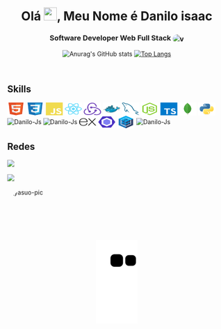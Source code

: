 <h1 align="center">
Olá <img src="https://raw.githubusercontent.com/MartinHeinz/MartinHeinz/master/wave.gif" width="30px" height="30px">, Meu Nome é Danilo isaac
</h1>

### <div titulo >
<h3 align="center"> Software Developer Web Full Stack
<img align="center" alt="v" height="80" width="80" style="border-radius:50px;" src="https://media.tenor.com/bivDJpjat9IAAAAi/v-for-veloso-veloso-clan.gif">
</h3>
</div>
 
<div id="stats" align="center">
  
  ![Anurag's GitHub stats](https://github-readme-stats.vercel.app/api?username=Daniloisaac&show_icons=true&border_color=FFF&bg_color=0D1117&theme=tokyonight) 
[![Top Langs](https://github-readme-stats.vercel.app/api/top-langs/?username=Daniloisaac&layout=compact&border_color=FFF&bg_color=0D1117&theme=tokyonight)](https://github.com/anuraghazra/github-readme-stats)

</div>

<div>
<!--	
<h3>Projetos</h3>
	
<table>
  <thead align="center">
    <tr border: none;>
      <td><b>Projects</b></td>
      <td><b>Skills</b></td>
      <td><b>Issues</b></td>
      <td><b>Pull requests</b></td>
    </tr>
  </thead>
  <tbody>
    <tr>
      <td><a href="https://github.com/marcodotcastro/sale-factory"><b>Sales Factory</b></a></td>
      <td>Business / Developer</td>
      <td><img alt="Issues" src="https://img.shields.io/github/issues/marcodotcastro/sale-factory?style=flat-square&labelColor=343b41" /></td>
      <td><img alt="Pull Requests" src="https://img.shields.io/github/issues-pr/marcodotcastro/sale-factory?style=flat-square&labelColor=343b41" /></td>
    </tr>
    <tr>
      <td><a href="https://github.com/marcodotcastro/portal-agro"><b>Portal Agro</b></a></td>
      <td>Business / Developer</td>
      <td><img alt="Issues" src="https://img.shields.io/github/issues/marcodotcastro/portal-agro?style=flat-square&labelColor=343b41" /></td>
      <td><img alt="Pull Requests" src="https://img.shields.io/github/issues-pr/marcodotcastro/portal-agro?style=flat-square&labelColor=343b41" /></td>
    </tr>
    <tr>	
      <td><a href="https://github.com/marcodotcastro/application-lifecycle-management"><b>ALM / CI</b></a></td>
      <td>DevOps</td>
      <td><img alt="Issues" src="https://img.shields.io/github/issues/marcodotcastro/application-lifecycle-management?style=flat-square&labelColor=343b41" /></td>
      <td><img alt="Pull Requests" src="https://img.shields.io/github/issues-pr/marcodotcastro/application-lifecycle-management?style=flat-square&labelColor=343b41" /></td>
    </tr>
    <tr>	
      <td><a href="https://github.com/marcodotcastro/study-rails-vs-phoenix-vs-laravel"><b>Rails vs Phoenix vs Laravel</b></a></td>
      <td>Developer</td>
      <td><img alt="Issues" src="https://img.shields.io/github/issues/marcodotcastro/study-rails-vs-phoenix-vs-laravel?style=flat-square&labelColor=343b41" /></td>
      <td><img alt="Pull Requests" src="https://img.shields.io/github/issues-pr/marcodotcastro/study-rails-vs-phoenix-vs-laravel?style=flat-square&labelColor=343b41" /></td>
    </tr>
  </tbody>
</table>
-->

<div style="display: inline_block"><br> <h2> Skills </h2>
	
<img align="center" alt="Danilo-HTML" height="30" width="40" src="https://raw.githubusercontent.com/devicons/devicon/master/icons/html5/html5-original.svg">
	
<img align="center" alt="Danilo-CSS" height="30" width="40" src="https://raw.githubusercontent.com/devicons/devicon/master/icons/css3/css3-original.svg">
	
<img align="center" alt="Danilo-Js" height="30" width="40" src="https://raw.githubusercontent.com/devicons/devicon/master/icons/javascript/javascript-plain.svg">
	
<img align="center" alt="Danilo-Js" height="30" width="40" src="https://raw.githubusercontent.com/devicons/devicon/master/icons/react/react-original.svg">
	
<img align="center" alt="Danilo-Js" height="30" width="40" src="https://raw.githubusercontent.com/devicons/devicon/master/icons/redux/redux-original.svg">
	
<img align="center" alt="Danilo-Js" height="30" width="40" src="https://raw.githubusercontent.com/devicons/devicon/master/icons/docker/docker-original.svg">
	
<img align="center" alt="Danilo-Js" height="30" width="40" src="https://raw.githubusercontent.com/devicons/devicon/master/icons/mysql/mysql-original.svg">
	
<img align="center" alt="Danilo-Js" height="30" width="40" src="https://raw.githubusercontent.com/devicons/devicon/master/icons/nodejs/nodejs-original.svg">	
	
<img align="center" alt="Danilo-Js" height="30" width="40" src="https://raw.githubusercontent.com/devicons/devicon/master/icons/typescript/typescript-original.svg">	
	
<img align="center" alt="Danilo-Js" height="30" width="40" src="https://raw.githubusercontent.com/devicons/devicon/master/icons/mongodb/mongodb-original.svg">	
	
<img align="center" alt="Danilo-Js" height="30" width="40" src="https://raw.githubusercontent.com/devicons/devicon/master/icons/python/python-original.svg">	

<img align="center" alt="Danilo-Js" height="30" width="40" src="https://cdn.jsdelivr.net/gh/devicons/devicon/icons/jest/jest-plain.svg"/>
	
<img align="center" alt="Danilo-Js" height="50" width="50" src="https://cdn.jsdelivr.net/gh/devicons/devicon/icons/mocha/mocha-plain.svg"/>	
	
<img align="center" alt="Danilo-Js" height="30" width="40" src="https://raw.githubusercontent.com/devicons/devicon/master/icons/express/express-original.svg">
	
<img align="center" alt="Danilo-Js" height="30" width="40" src="https://raw.githubusercontent.com/devicons/devicon/master/icons/eslint/eslint-original.svg">
	
<img align="center" alt="Danilo-Js" height="30" width="40" src="https://raw.githubusercontent.com/devicons/devicon/master/icons/sequelize/sequelize-original.svg">
	
<img align="center" alt="Danilo-Js" height="30" width="40" src="https://cdn.jsdelivr.net/gh/devicons/devicon/icons/npm/npm-original-wordmark.svg">
		
</div>
	
<h2> Redes </h2> 
<a href = "mailto:daniloisaac942@gmail.com"><img src="https://img.shields.io/badge/-Gmail-%23333?style=for-the-badge&logo=gmail&logoColor=white" target="_blank"></a>
	
<a href="https://www.linkedin.com/in/danilo-isaac-0034b1238/" target="_blank"><img src="https://img.shields.io/badge/-LinkedIn-%230077B5?style=for-the-badge&logo=linkedin&logoColor=white" target="_blank"></a> 
	
<div style="display: inline-block">
	
<img align="right" alt="yasuo-pic" height="100" width="133" style="border-radius:50px;" src="https://media.tenor.com/3HrIbcsMx-8AAAAC/f-society-mask.gif">
	
</div>

<div style="display: inline_block" align='center'>
	
![Snake animation](https://github.com/Daniloisaac/Daniloisaac/blob/output/github-contribution-grid-snake.svg)
	
</div> 
 
</div>

